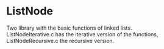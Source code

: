 # ListNode

Two library with the basic functions of linked lists. <br>
ListNodeIterative.c has the iterative version of the functions, ListNodeRecursive.c the recursive version.